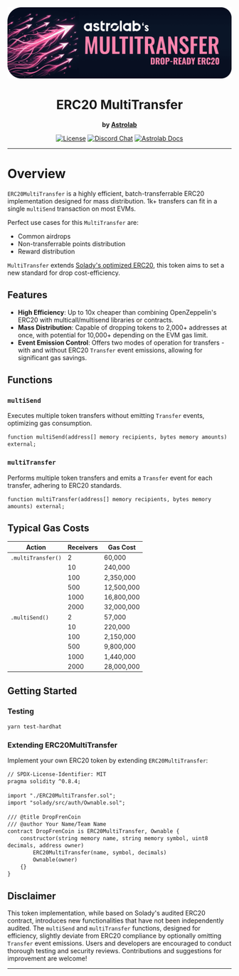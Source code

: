 <div align="center">
  <img border-radius="25px" max-height="250px" src="./banner.png" />
  <h1>ERC20 MultiTransfer</h1>
  <p>
    <strong>by <a href="https://astrolab.fi">Astrolab<a></strong>
  </p>
  <p>
    <!-- <a href="https://github.com/AstrolabDAO/erc20-multitransfer/actions"><img alt="Build Status" src="https://github.com/AstrolabDAO/erc20-multitransfer/actions/workflows/tests.yaml/badge.svg" /></a> -->
    <a href="https://opensource.org/licenses/MIT"><img alt="License" src="https://img.shields.io/github/license/AstrolabDAO/erc20-multitransfer?color=3AB2FF" /></a>
    <a href="https://discord.gg/PtAkTCwueu"><img alt="Discord Chat" src="https://img.shields.io/discord/984518964371673140"/></a>
    <a href="https://docs.astrolab.fi"><img alt="Astrolab Docs" src="https://img.shields.io/badge/astrolab_docs-F9C3B3" /></a>
  </p>
</div>

---

# Overview

`ERC20MultiTransfer` is a highly efficient, batch-transferrable ERC20 implementation designed for mass distribution.
1k+ transfers can fit in a single `multiSend` transaction on most EVMs.

Perfect use cases for this `MultiTransfer` are:
- Common airdrops
- Non-transferrable points distribution
- Reward distribution

`MultiTransfer` extends [Solady's optimized ERC20](https://github.com/Vectorized/solady/blob/main/src/tokens/ERC20.sol), this token aims to set a new standard for drop cost-efficiency.

## Features

- **High Efficiency**: Up to 10x cheaper than combining OpenZeppelin's ERC20 with multicall/multisend libraries or contracts.
- **Mass Distribution**: Capable of dropping tokens to 2,000+ addresses at once, with potential for 10,000+ depending on the EVM gas limit.
- **Event Emission Control**: Offers two modes of operation for transfers - with and without ERC20 `Transfer` event emissions, allowing for significant gas savings.

## Functions

### `multiSend`

Executes multiple token transfers without emitting `Transfer` events, optimizing gas consumption.

```solidity
function multiSend(address[] memory recipients, bytes memory amounts) external;
```

### `multiTransfer`

Performs multiple token transfers and emits a `Transfer` event for each transfer, adhering to ERC20 standards.

```solidity
function multiTransfer(address[] memory recipients, bytes memory amounts) external;
```

## Typical Gas Costs

| Action                 | Receivers | Gas Cost   |
|------------------------|-----------|------------|
| `.multiTransfer()`     | 2         | 60,000     |
|                        | 10        | 240,000    |
|                        | 100       | 2,350,000  |
|                        | 500       | 12,500,000 |
|                        | 1000      | 16,800,000 |
|                        | 2000      | 32,000,000 |
| `.multiSend()`         | 2         | 57,000     |
|                        | 10        | 220,000    |
|                        | 100       | 2,150,000  |
|                        | 500       | 9,800,000  |
|                        | 1000      | 1,440,000  |
|                        | 2000      | 28,000,000 |

## Getting Started

### Testing

```bash
yarn test-hardhat
```

### Extending ERC20MultiTransfer

Implement your own ERC20 token by extending `ERC20MultiTransfer`:

```solidity
// SPDX-License-Identifier: MIT
pragma solidity ^0.8.4;

import "./ERC20MultiTransfer.sol";
import "solady/src/auth/Ownable.sol";

/// @title DropFrenCoin
/// @author Your Name/Team Name
contract DropFrenCoin is ERC20MultiTransfer, Ownable {
    constructor(string memory name, string memory symbol, uint8 decimals, address owner) 
        ERC20MultiTransfer(name, symbol, decimals) 
        Ownable(owner) 
    {}
}
```

## Disclaimer

This token implementation, while based on Solady's audited ERC20 contract, introduces new functionalities that have not been independently audited. The `multiSend` and `multiTransfer` functions, designed for efficiency, slightly deviate from ERC20 compliance by optionally omitting `Transfer` event emissions. Users and developers are encouraged to conduct thorough testing and security reviews. Contributions and suggestions for improvement are welcome!

---
